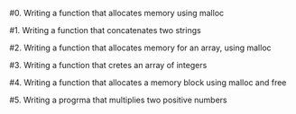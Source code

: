 #0. Writing a function that allocates memory using malloc 

#1. Writing a function that concatenates two strings 

#2. Writing a function that allocates memory for an array, using malloc 

#3. Writing a function that cretes an array of integers 

#4. Writing a function that allocates a memory block using malloc and free 

#5. Writing a progrma that multiplies two positive numbers
